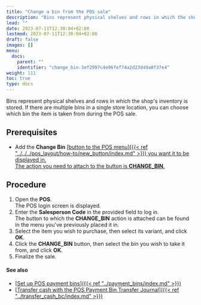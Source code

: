 ```yaml
---
title: "Change a bin from the POS sale"
description: "Bins represent physical shelves and rows in which the shop's inventory is stored. If there are multiple bins in a single store location, you can choose which bin the item is taken from during the POS sale."
lead: ""
date: 2023-07-11T12:30:04+02:00
lastmod: 2023-07-11T12:30:04+02:00
draft: false
images: []
menu:
  docs:
    parent: ""
    identifier: "change_bin-3ef2997c4e96fef74a2d23d49a0f37e4"
weight: 111
toc: true
type: docs
---
```


Bins represent physical shelves and rows in which the shop's inventory is stored. If there are multiple bins in a single store location, you can choose which bin the item is taken from during the POS sale.

## Prerequisites

- Add the **Change Bin** [<ins>button to the POS menu<ins>]({{< ref "../../../pos_layout/how-to/new_button/index.md" >}}) you want it to be displayed in.       
  The action you need to attach to the button is **CHANGE_BIN**.

## Procedure

1. Open the **POS**.    
   The POS login screen is displayed.
2. Enter the **Salesperson Code** in the provided field to log in.      
   The button to which the **CHANGE_BIN** action is attached can be found in the menu you've previously placed it in.
3. Select the item you wish to purchase, then select its variant, and click **OK**.
4. Click the **CHANGE_BIN** button, then select the bin you wish to take it from, and click **OK**.   
5. Finalize the sale. 

#### See also

- [<ins>Set up POS payment bins<ins>]({{< ref "../payment_bins/index.md" >}})
- [<ins>Transfer cash with the POS Payment Bin Transfer Journal<ins>]({{< ref "../transfer_cash_bc/index.md" >}})